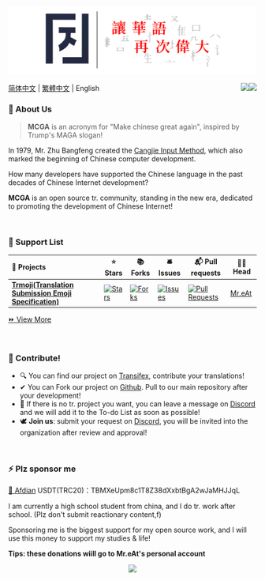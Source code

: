 ![Slogan-閥體](https://raw.githubusercontent.com/MCGA1976/.github/main/img/Slogan-閥體.png)

[简体中文](https://github.com/MCGA1976/.github/blob/main/profile/README.md) | [繁體中文](https://github.com/MCGA1976/.github/blob/main/profile/README_zh_Hant.md) | English
<a href="https://discord.com/channels/1223212822679392276" target="_blank"><img src="https://img.shields.io/badge/Discord-0077B5?style=for-the-badge&logo=Discord&logoColor=white" align = "right"/></a>
<a href="https://explore.transifex.com/mcga" target="_blank"><img src="https://img.shields.io/badge/transifex-%23FFFFFF.svg?style=for-the-badge&logo=transifex&logoColor=blue" align = "right"/></a>


### 👋 About Us

> **MCGA** is an acronym for "Make chinese great again", inspired by Trump's MAGA slogan!

In 1979, Mr. Zhu Bangfeng created the [Cangjie Input Method](https://zh.wikipedia.org/wiki/倉頡輸入法), which also marked the beginning of Chinese computer development.

How many developers have supported the Chinese language in the past decades of Chinese Internet development?

**MCGA** is an open source tr. community, standing in the new era, dedicated to promoting the development of Chinese Internet!

<br />

### 🧩 Support List

| **🎁 Projects**                                               | **⭐ Stars**                                                  | **📚 Forks**                                                  | **🛎 Issues**                                                 | **📬 Pull requests**                                          | **🐱‍👤 Head**                          |
| :----------------------------------------------------------- | ------------------------------------------------------------ | ------------------------------------------------------------ | ------------------------------------------------------------ | ------------------------------------------------------------ | ------------------------------------ |
| [**Trmoji(Translation Submission Emoji Specification)**](https://github.com/MCGA1976/trmoji) | [![Stars](https://camo.githubusercontent.com/68b85271e62dcf1f13ece786638070f662e6f4ec70d29487ceb1eb62d5192bcb/68747470733a2f2f696d672e736869656c64732e696f2f6769746875622f73746172732f4d434741313937362f74726d6f6a693f7374796c653d3d666c61742d737175617265266c6162656c436f6c6f723d333433623431)](https://camo.githubusercontent.com/68b85271e62dcf1f13ece786638070f662e6f4ec70d29487ceb1eb62d5192bcb/68747470733a2f2f696d672e736869656c64732e696f2f6769746875622f73746172732f4d434741313937362f74726d6f6a693f7374796c653d3d666c61742d737175617265266c6162656c436f6c6f723d333433623431) | [![Forks](https://camo.githubusercontent.com/973be5eca6fa310fe8435334dec7245eda355215e6985caa1a3cbccb7ae0a4df/68747470733a2f2f696d672e736869656c64732e696f2f6769746875622f666f726b732f4d434741313937362f74726d6f6a693f7374796c653d3d666c61742d737175617265266c6162656c436f6c6f723d333433623431)](https://camo.githubusercontent.com/973be5eca6fa310fe8435334dec7245eda355215e6985caa1a3cbccb7ae0a4df/68747470733a2f2f696d672e736869656c64732e696f2f6769746875622f666f726b732f4d434741313937362f74726d6f6a693f7374796c653d3d666c61742d737175617265266c6162656c436f6c6f723d333433623431) | [![Issues](https://camo.githubusercontent.com/b6661e5f5d72dac04919967ba2695bc4f391f4f01d7f9688cbd1c9be171c7980/68747470733a2f2f696d672e736869656c64732e696f2f6769746875622f6973737565732f4d434741313937362f74726d6f6a693f7374796c653d3d666c61742d737175617265266c6162656c436f6c6f723d333433623431)](https://camo.githubusercontent.com/b6661e5f5d72dac04919967ba2695bc4f391f4f01d7f9688cbd1c9be171c7980/68747470733a2f2f696d672e736869656c64732e696f2f6769746875622f6973737565732f4d434741313937362f74726d6f6a693f7374796c653d3d666c61742d737175617265266c6162656c436f6c6f723d333433623431) | [![Pull Requests](https://camo.githubusercontent.com/5c81ba69d7dd588f664a8a68741f475d930dc903865fde4c1381e97a1728c334/68747470733a2f2f696d672e736869656c64732e696f2f6769746875622f6973737565732d70722f4d434741313937362f74726d6f6a693f7374796c653d3d666c61742d737175617265266c6162656c436f6c6f723d333433623431)](https://camo.githubusercontent.com/5c81ba69d7dd588f664a8a68741f475d930dc903865fde4c1381e97a1728c334/68747470733a2f2f696d672e736869656c64732e696f2f6769746875622f6973737565732d70722f4d434741313937362f74726d6f6a693f7374796c653d3d666c61742d737175617265266c6162656c436f6c6f723d333433623431) | [Mr.eAt](https://github.com/MreAtKC) |

[⏩ View More](https://github.com/MCGA1976/.github/blob/main/Project%20List.md)

<br />

### 💏 Contribute!

- 🔍 You can find our project on [Transifex](https://explore.transifex.com), contribute your translations!
- ✔ You can Fork our project on [Github](https://github.com/MCGA1976). Pull to our main repository after your development!
- 🤯 If there is no tr. project you want, you can leave a message on [Discord](https://discord.com/channels/1223212822679392276) and we will add it to the To-do List as soon as possible!
- 🕊 **Join us**: submit your request on [Discord](https://discord.com/channels/1223212822679392276), you will be invited into the organization after review and approval!

<br />

### ⚡ Plz sponsor me

[🙏 Afdian](https://afdian.net/@MreAt)  USDT(TRC20)：TBMXeUpm8c1T8Z38dXxbtBgA2wJaMHJJqL

I am currently a high school student from china, and I do tr. work after school. (Plz don't submit reactionary content,f)

Sponsoring me is the biggest support for my open source work, and I will use this money to support my studies & life! 

**Tips: these donations wiill go to Mr.eAt's personal account**

<p align="center">
  <img src="https://count.getloli.com/get/@MCGA1976">
</p>


